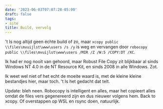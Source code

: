 ```yaml
---
date: '2023-06-03T07:07:28-05:00'
draft: false
tags:
- site
title: Build, vervolg
---
```


't Is nog altijd geen échte build of zo, maar `xcopy public \\files\mvuijlst\www\users /s /y` is weg en vervangen door `robocopy public \\files\mvuijlst\www\users /MIR /Z /W:5 /COPY:DT /XC`. 

Ik had er nog nooit van gehoord, maar Robust File Copy zit blijkbaar al sinds Windows NT 4.0 in de NT Resource Kit, en sinds 2008 in alle Windows. Zot. 

Ik weet wel niet of het echt de moeite waard is, met de kleine kleine bestandjes hier, maar toch. 't Is het gedacht dat telt. 

Update: bleh neen. Robocopy is intelligent en alles, maar het copieert alles omdat de files vers gegenereerd zijn en dus nieuwer volgens hem. Back to xcopy. Of overstappen op WSL en rsync doen, natuurlijk. 
